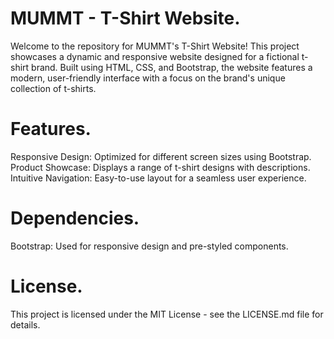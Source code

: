 # MUMMT - T-Shirt Website.

Welcome to the repository for MUMMT's T-Shirt Website! This project showcases a dynamic and responsive website designed for a fictional t-shirt brand. Built using HTML, CSS, and Bootstrap, the website features a modern, user-friendly interface with a focus on the brand's unique collection of t-shirts.

# Features.

Responsive Design: Optimized for different screen sizes using Bootstrap.
Product Showcase: Displays a range of t-shirt designs with descriptions.
Intuitive Navigation: Easy-to-use layout for a seamless user experience.

# Dependencies.

Bootstrap: Used for responsive design and pre-styled components.

# License.

This project is licensed under the MIT License - see the LICENSE.md file for details.

